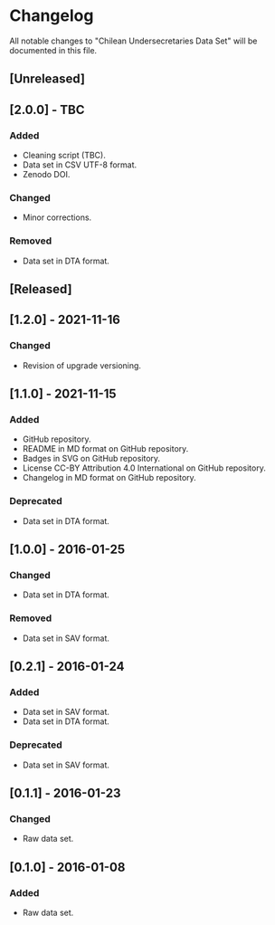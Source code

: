 # Changelog
All notable changes to "Chilean Undersecretaries Data Set" will be documented in this file.

## [Unreleased]

## [2.0.0] - TBC
### Added
- Cleaning script (TBC).
- Data set in CSV UTF-8 format.
- Zenodo DOI.
### Changed
- Minor corrections.
### Removed
- Data set in DTA format.

## [Released]

## [1.2.0] - 2021-11-16
### Changed
- Revision of upgrade versioning.

## [1.1.0] - 2021-11-15
### Added
- GitHub repository.
- README in MD format on GitHub repository.
- Badges in SVG on GitHub repository.
- License CC-BY Attribution 4.0 International on GitHub repository.
- Changelog in MD format on GitHub repository.
### Deprecated
- Data set in DTA format.

## [1.0.0] - 2016-01-25
### Changed
- Data set in DTA format.
### Removed
- Data set in SAV format.

## [0.2.1] - 2016-01-24
### Added
- Data set in SAV format.
- Data set in DTA format.
### Deprecated
- Data set in SAV format.

## [0.1.1] - 2016-01-23
### Changed
- Raw data set.

## [0.1.0] - 2016-01-08
### Added
- Raw data set.